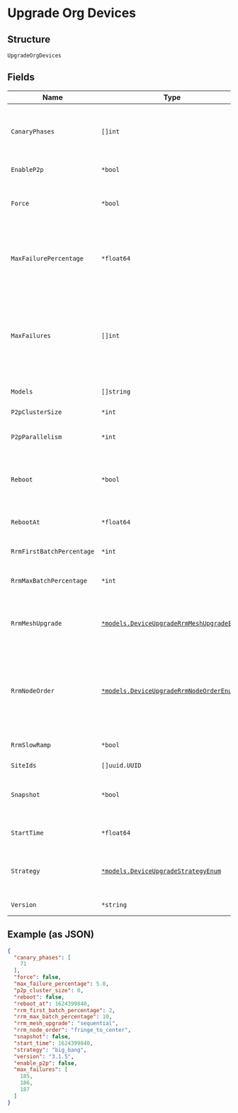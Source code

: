 
# Upgrade Org Devices

## Structure

`UpgradeOrgDevices`

## Fields

| Name | Type | Tags | Description |
|  --- | --- | --- | --- |
| `CanaryPhases` | `[]int` | Optional | phases for canary deployment. Each phase represents percentage of devices that need to be upgraded in that phase. |
| `EnableP2p` | `*bool` | Optional | whether to allow local AP-to-AP FW upgrade |
| `Force` | `*bool` | Optional | true will force upgrade when requested version is same as running version<br>**Default**: `false` |
| `MaxFailurePercentage` | `*float64` | Optional | percentage of failures allowed across the entire upgrade(not applicable for `big_bang`)<br>**Default**: `5`<br>**Constraints**: `>= 0`, `<= 100` |
| `MaxFailures` | `[]int` | Optional | number of failures allowed within each phase. Only applicable for canary. Array length should be same as `canary_phases``. Will be used if provided, else max_failure_percentage will be used. |
| `Models` | `[]string` | Optional | **Constraints**: *Unique Items Required* |
| `P2pClusterSize` | `*int` | Optional | **Default**: `10`<br>**Constraints**: `>= 0` |
| `P2pParallelism` | `*int` | Optional | number of parallel p2p download batches to creat |
| `Reboot` | `*bool` | Optional | Reboot device immediately after upgrade is completed (Available on Junos OS devices)<br>**Default**: `false` |
| `RebootAt` | `*float64` | Optional | reboot start time in epoch seconds, default is `start_time` |
| `RrmFirstBatchPercentage` | `*int` | Optional | percentage of AP’s that need to be present in the first rrm batch |
| `RrmMaxBatchPercentage` | `*int` | Optional | max percentage of AP’s that need to be present in each rrm batch |
| `RrmMeshUpgrade` | [`*models.DeviceUpgradeRrmMeshUpgradeEnum`](../../doc/models/device-upgrade-rrm-mesh-upgrade-enum.md) | Optional | Whether to upgrade mesh AP’s parallelly or sequentially at the end of the upgrade. enum: `parallel`, `sequential`<br>**Default**: `"sequential"` |
| `RrmNodeOrder` | [`*models.DeviceUpgradeRrmNodeOrderEnum`](../../doc/models/device-upgrade-rrm-node-order-enum.md) | Optional | Used in rrm to determine whether to start upgrade from fringe or center AP’s. enum: `center_to_fringe`, `fringe_to_center`<br>**Default**: `"fringe_to_center"` |
| `RrmSlowRamp` | `*bool` | Optional | true will make rrm batch sizes slowly ramp up |
| `SiteIds` | `[]uuid.UUID` | Optional | - |
| `Snapshot` | `*bool` | Optional | Perform recovery snapshot after device is rebooted (Available on Junos OS devices)<br>**Default**: `false` |
| `StartTime` | `*float64` | Optional | upgrade start time in epoch seconds, default is now |
| `Strategy` | [`*models.DeviceUpgradeStrategyEnum`](../../doc/models/device-upgrade-strategy-enum.md) | Optional | enum: `big_bang` (upgrade all at once), `canary`, `rrm`, `serial` (one at a time)<br>**Default**: `"big_bang"` |
| `Version` | `*string` | Optional | specific version / stable<br>**Default**: `"latest"` |

## Example (as JSON)

```json
{
  "canary_phases": [
    71
  ],
  "force": false,
  "max_failure_percentage": 5.0,
  "p2p_cluster_size": 0,
  "reboot": false,
  "reboot_at": 1624399840,
  "rrm_first_batch_percentage": 2,
  "rrm_max_batch_percentage": 10,
  "rrm_mesh_upgrade": "sequential",
  "rrm_node_order": "fringe_to_center",
  "snapshot": false,
  "start_time": 1624399840,
  "strategy": "big_bang",
  "version": "3.1.5",
  "enable_p2p": false,
  "max_failures": [
    185,
    186,
    187
  ]
}
```

